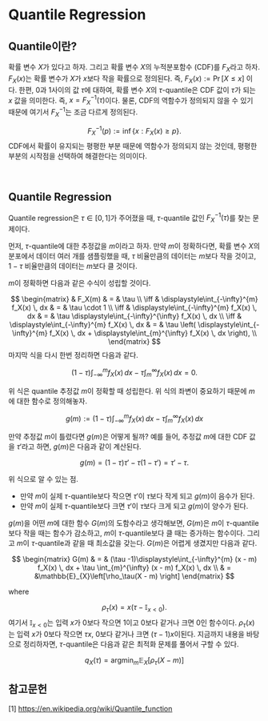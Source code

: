 # Quantile Regression

## Quantile이란?

확률 변수 $X$가 있다고 하자. 그리고 확률 변수 $X$의 누적분포함수 (CDF)를 $F_X$라고 하자. 
$F_X(x)$는 확률 변수가 $X$가 $x$보다 작을 확률으로 정의된다. 즉, $F_X(x):=\operatorname{Pr}[X \le x]$ 이다. 
한편, 0과 1사이의 값 $\tau$에 대하여, 확률 변수 $X$의 $\tau$-quantile은 CDF 값이 $\tau$가 되는 $x$ 값을 의미한다. 
즉, $x=F^{-1}_X(\tau)$이다. 물론, CDF의 역함수가 정의되지 않을 수 있기 때문에 여기서 $F_X^{-1}$는 조금 다르게 정의된다. 

$$F_X^{-1}(p) := \inf \left\{ x: F_X(x) \ge p \right\}.$$
CDF에서 확률이 유지되는 평평한 부분 때문에 역함수가 정의되지 않는 것인데, 평평한 부분의 시작점을 선택하여 해결한다는 의미이다.  

<br>

## Quantile Regression

Quantile regression은  $\tau \in [0, 1]$가 주어졌을 때, $\tau$-quantile 값인 $F^{-1}_X(\tau)$를 찾는 문제이다. 

먼저, $\tau$-quantile에 대한 추정값을 $m$이라고 하자. 
만약 $m$이 정확하다면, 확률 변수 $X$의 분포에서 데이터 여러 개를 샘플링했을 때,
$\tau$ 비율만큼의 데이터는 $m$보다 작을 것이고, $1-\tau$ 비율만큼의 데이터는 $m$보다 클 것이다.

$m$이 정확하면 다음과 같은 수식이 성립할 것이다.

$$
\begin{matrix}
& F_X(m) & = & \tau \\ 
\iff & \displaystyle\int_{-\infty}^{m} f_X(x) \, dx & = & \tau \cdot 1 \\
\iff & \displaystyle\int_{-\infty}^{m} f_X(x) \, dx & = & \tau \displaystyle\int_{-\infty}^{\infty} f_X(x) \, dx \\
\iff & \displaystyle\int_{-\infty}^{m} f_X(x) \, dx & = & \tau \left( \displaystyle\int_{-\infty}^{m} f_X(x) \, dx + \displaystyle\int_{m}^{\infty} f_X(x) \, dx \right), \\
\end{matrix}
$$
마지막 식을 다시 한번 정리하면 다음과 같다.

$$ (1 - \tau) \displaystyle\int_{-\infty}^{m} f_X(x) \, dx - \tau \displaystyle\int_{m}^{\infty} f_X(x) \, dx =0.$$ 

위 식은 quantile 추정값 $m$이 정확할 때 성립한다. 위 식의 좌변이 중요하기 때문에 $m$에 대한 함수로 정의해놓자.

$$g(m) := (1 - \tau) \displaystyle\int_{-\infty}^{m} f_X(x) \, dx - \tau \displaystyle\int_{m}^{\infty} f_X(x) \, dx$$

만약 추정값 $m$이 틀렸다면 $g(m)$은 어떻게 될까? 예를 들어, 추정값 $m$에 대한 CDF 값을 $\tau'$라고 하면, $g(m)$은 다음과 같이 계산된다.

$$g(m)=(1-\tau)\tau' - \tau (1-\tau')=\tau' - \tau.$$

위 식으로 알 수 있는 점.
- 만약 $m$이 실제 $\tau$-quantile보다 작으면 $\tau'$이 $\tau$보다 작게 되고 $g(m)$이 음수가 된다. 
- 만약 $m$이 실제 $\tau$-quantile보다 크면 $\tau'$이 $\tau$보다 크게 되고 $g(m)$이 양수가 된다.

$g(m)$을 어떤 $m$에 대한 함수 $G(m)$의 도함수라고 생각해보면, $G(m)$은 $m$이 $\tau$-quantile보다 작을 때는 함수가 감소하고, $m$이 $\tau$-quantile보다 클 때는 증가하는 함수이다. 그리고 $m$이 $\tau$-quantile과 같을 때 최소값을 갖는다. $G(m)$은 어렵게 생겼지만 다음과 같다.

$$
\begin{matrix}
G(m) & = & (\tau -1)\displaystyle\int_{-\infty}^{m} (x - m) f_X(x) \, dx + \tau \int_{m}^{\infty} (x - m) f_X(x) \, dx \\
& = &\mathbb{E}_{X}\left[\rho_\tau(X - m) \right]
\end{matrix}
$$

where

$$
\rho_{\tau}(x) = x(\tau - \mathbb{I}_{x < 0}).
$$
여기서 $\mathbb{I}_{x < 0}$는 입력 $x$가 0보다 작으면 1이고 0보다 같거나 크면 0인 함수이다. $\rho_{\tau}(x)$는 입력 $x$가 0보다 작으면 $\tau x$, 0보다 같거나 크면 $(\tau - 1) x$이된다. 지금까지 내용을 바탕으로 정리하자면, $\tau$-quantile은 다음과 같은 최적화 문제를 풀어서 구할 수 있다. 

$$
q_X (\tau)  =  \operatorname*{argmin}_m \mathbb{E}_{X}\left[\rho_\tau(X - m) \right]
 $$


## 참고문헌

[1] https://en.wikipedia.org/wiki/Quantile_function